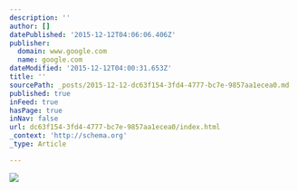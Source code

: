 ```yaml
---
description: ''
author: []
datePublished: '2015-12-12T04:06:06.406Z'
publisher:
  domain: www.google.com
  name: google.com
dateModified: '2015-12-12T04:00:31.653Z'
title: ''
sourcePath: _posts/2015-12-12-dc63f154-3fd4-4777-bc7e-9857aa1ecea0.md
published: true
inFeed: true
hasPage: true
inNav: false
url: dc63f154-3fd4-4777-bc7e-9857aa1ecea0/index.html
_context: 'http://schema.org'
_type: Article

---
```

![](http://targetfocusfitness.com/wp-content/uploads/2014/10/th.jpeg)